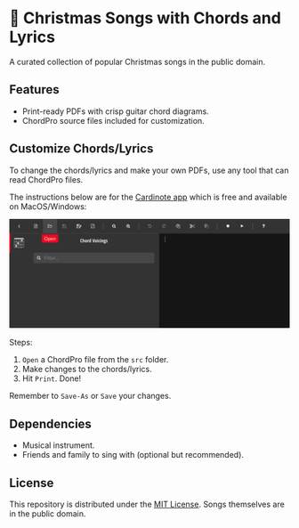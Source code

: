 # :christmas_tree: Christmas Songs with Chords and Lyrics

A curated collection of popular Christmas songs in the public domain.

## Features

* Print-ready PDFs with crisp guitar chord diagrams.
* ChordPro source files included for customization.

## Customize Chords/Lyrics

To change the chords/lyrics and make your own PDFs, use any tool that can read ChordPro files.

The instructions below are for the [Cardinote app](https://www.cardinote.com/app) which is free and available on MacOS/Windows:

![Animation showing PDF creation steps](/images/cardinote_app_pdf_steps.gif)

Steps:

1. `Open` a ChordPro file from the `src` folder.
2. Make changes to the chords/lyrics.
3. Hit `Print`. Done!

Remember to `Save-As` or `Save` your changes.

## Dependencies

* Musical instrument.
* Friends and family to sing with (optional but recommended).

## License

This repository is distributed under the [MIT License](https://opensource.org/licenses/MIT). Songs themselves are in the public domain.

